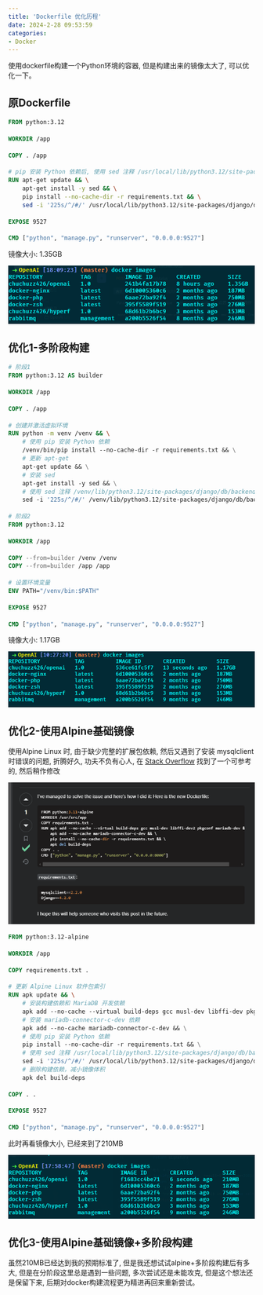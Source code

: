 ```yaml
---
title: 'Dockerfile 优化历程'
date: 2024-2-28 09:53:59
categories: 
- Docker
---
```




使用dockerfile构建一个Python环境的容器, 但是构建出来的镜像太大了, 可以优化一下。

<!--more-->



## 原Dockerfile

```dockerfile
FROM python:3.12

WORKDIR /app

COPY . /app

# pip 安装 Python 依赖后, 使用 sed 注释 /usr/local/lib/python3.12/site-packages/django/db/backends/base/base.py 的 225行, 避免检查mysql版本
RUN apt-get update && \
    apt-get install -y sed && \
    pip install --no-cache-dir -r requirements.txt && \
    sed -i '225s/^/#/' /usr/local/lib/python3.12/site-packages/django/db/backends/base/base.py

EXPOSE 9527

CMD ["python", "manage.py", "runserver", "0.0.0.0:9527"]
```

镜像大小: 1.35GB

![](dockerfile-optimization-story/image-20240228095131880.png)



## 优化1-多阶段构建

```dockerfile
# 阶段1
FROM python:3.12 AS builder

WORKDIR /app

COPY . /app

# 创建并激活虚拟环境
RUN python -m venv /venv && \
	# 使用 pip 安装 Python 依赖
	/venv/bin/pip install --no-cache-dir -r requirements.txt && \
	# 更新 apt-get
	apt-get update && \
	# 安装 sed
    apt-get install -y sed && \
    # 使用 sed 注释 /venv/lib/python3.12/site-packages/django/db/backends/base/base.py 的 225行，避免检查mysql版本
    sed -i '225s/^/#/' /venv/lib/python3.12/site-packages/django/db/backends/base/base.py

# 阶段2
FROM python:3.12

WORKDIR /app

COPY --from=builder /venv /venv
COPY --from=builder /app /app

# 设置环境变量
ENV PATH="/venv/bin:$PATH"

EXPOSE 9527

CMD ["python", "manage.py", "runserver", "0.0.0.0:9527"]
```

镜像大小: 1.17GB

![](dockerfile-optimization-story/image-20240228102909647.png)



## 优化2-使用Alpine基础镜像

使用Alpine Linux 时, 由于缺少完整的扩展包依赖, 然后又遇到了安装 mysqlclient 时错误的问题, 折腾好久, 功夫不负有心人, 在 [Stack Overflow](https://stackoverflow.com/questions/76533384/docker-alpine-build-fails-on-mysqlclient-installation-with-error-exception-can) 找到了一个可参考的, 然后稍作修改

![](dockerfile-optimization-story/image-20240228175650361.png)

```dockerfile
FROM python:3.12-alpine

WORKDIR /app

COPY requirements.txt .

# 更新 Alpine Linux 软件包索引
RUN apk update && \
    # 安装构建依赖和 MariaDB 开发依赖
    apk add --no-cache --virtual build-deps gcc musl-dev libffi-dev pkgconf mariadb-dev && \
    # 安装 mariadb-connector-c-dev 依赖
    apk add --no-cache mariadb-connector-c-dev && \
    # 使用 pip 安装 Python 依赖
    pip install --no-cache-dir -r requirements.txt && \
    # 使用 sed 注释 /usr/local/lib/python3.12/site-packages/django/db/backends/base/base.py 的 225行，避免检查mysql版本
    sed -i '225s/^/#/' /usr/local/lib/python3.12/site-packages/django/db/backends/base/base.py && \
    # 删除构建依赖，减小镜像体积
    apk del build-deps

COPY . .

EXPOSE 9527

CMD ["python", "manage.py", "runserver", "0.0.0.0:9527"]
```

此时再看镜像大小, 已经来到了210MB

![](dockerfile-optimization-story/image-20240228180117254.png)



## 优化3-使用Alpine基础镜像+多阶段构建

虽然210MB已经达到我的预期标准了, 但是我还想试试alpine+多阶段构建后有多大, 但是在分阶段这里总是遇到一些问题, 多次尝试还是未能攻克, 但是这个想法还是保留下来, 后期对docker构建流程更为精进再回来重新尝试。

